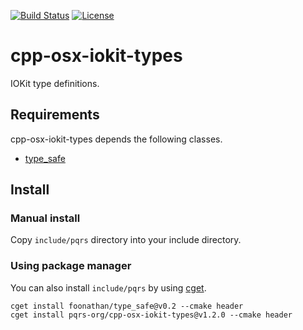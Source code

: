 [![Build Status](https://travis-ci.org/pqrs-org/cpp-osx-iokit-types.svg?branch=master)](https://travis-ci.org/pqrs-org/cpp-osx-iokit-types)
[![License](https://img.shields.io/badge/license-Boost%20Software%20License-blue.svg)](https://github.com/pqrs-org/cpp-osx-iokit-types/blob/master/LICENSE.md)

# cpp-osx-iokit-types

IOKit type definitions.

## Requirements

cpp-osx-iokit-types depends the following classes.

- [type_safe](https://github.com/foonathan/type_safe)

## Install

### Manual install

Copy `include/pqrs` directory into your include directory.

### Using package manager

You can also install `include/pqrs` by using [cget](https://github.com/pfultz2/cget).

```shell
cget install foonathan/type_safe@v0.2 --cmake header
cget install pqrs-org/cpp-osx-iokit-types@v1.2.0 --cmake header
```
